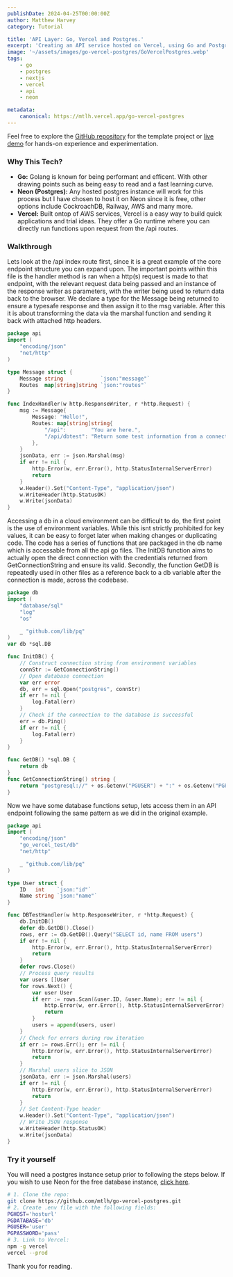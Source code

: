 ```yaml
---
publishDate: 2024-04-25T00:00:00Z
author: Matthew Harvey
category: Tutorial

title: 'API Layer: Go, Vercel and Postgres.'
excerpt: 'Creating an API service hosted on Vercel, using Go and Postgres to manage dataflow.'
image: '~/assets/images/go-vercel-postgres/GoVercelPostgres.webp'
tags: 
    - go
    - postgres
    - nextjs
    - vercel
    - api
    - neon

metadata:
    canonical: https://mtlh.vercel.app/go-vercel-postgres
---
```


Feel free to explore the [GitHub repository](https://github.com/mtlh/go-vercel-postgres) for the template project or [live demo](https://go-vercel-postgres.vercel.app/api) for hands-on experience and experimentation.

### Why This Tech?

- **Go:** Golang is known for being performant and efficent. With other drawing points such as being easy to read and a fast learning curve.
- **Neon (Postgres):** Any hosted postgres instance will work for this process but I have chosen to host it on Neon since it is free, other options include CockroachDB, Railway, AWS and many more.
- **Vercel:** Built ontop of AWS services, Vercel is a easy way to build quick applications and trial ideas. They offer a Go runtime where you can directly run functions upon request from the /api routes.

### Walkthrough

Lets look at the /api index route first, since it is a great example of the core endpoint structure you can expand upon. The important points within this file is the handler method is ran
 when a http(s) request is made to that endpoint, with the relevant request data being passed and an instance of the response writer as parameters, with the writer being used to return
 data back to the browser. We declare a type for the Message being returned to ensure a typesafe response and then assign it to the msg variable. After this it is about transforming
 the data via the marshal function and sending it back with attached http headers.

```go
package api
import (
	"encoding/json"
	"net/http"
)

type Message struct {
	Message string            `json:"message"`
	Routes  map[string]string `json:"routes"`
}

func IndexHandler(w http.ResponseWriter, r *http.Request) {
	msg := Message{
		Message: "Hello!",
		Routes: map[string]string{
			"/api":        "You are here.",
			"/api/dbtest": "Return some test information from a connected postgres db.",
		},
	}
	jsonData, err := json.Marshal(msg)
	if err != nil {
		http.Error(w, err.Error(), http.StatusInternalServerError)
		return
	}
	w.Header().Set("Content-Type", "application/json")
	w.WriteHeader(http.StatusOK)
	w.Write(jsonData)
}
```

Accessing a db in a cloud environment can be difficult to do, the first point is the use of environment variables. While this isnt strictly prohibited for key values,
 it can be easy to forget later when making changes or duplicating code. The code has a series of functions that are packaged in the db name which is accessable from all the api go files. 
 The InitDB function aims to actually open the direct connection with the credentials returned from GetConnectionString and ensure its valid. Secondly, the function GetDB is repeatedly used in
 other files as a reference back to a db variable after the connection is made, across the codebase.

```go
package db
import (
	"database/sql"
	"log"
	"os"

	_ "github.com/lib/pq"
)
var db *sql.DB

func InitDB() {
	// Construct connection string from environment variables
	connStr := GetConnectionString()
	// Open database connection
	var err error
	db, err = sql.Open("postgres", connStr)
	if err != nil {
		log.Fatal(err)
	}
	// Check if the connection to the database is successful
	err = db.Ping()
	if err != nil {
		log.Fatal(err)
	}
}

func GetDB() *sql.DB {
	return db
}
func GetConnectionString() string {
	return "postgresql://" + os.Getenv("PGUSER") + ":" + os.Getenv("PGPASSWORD") + "@" + os.Getenv("PGHOST") + "/" + os.Getenv("PGDATABASE") + "?sslmode=require"
}
```

Now we have some database functions setup, lets access them in an API endpoint following the same pattern as we did in the original example.

```go
package api
import (
	"encoding/json"
	"go_vercel_test/db"
	"net/http"

	_ "github.com/lib/pq"
)

type User struct {
	ID   int    `json:"id"`
	Name string `json:"name"`
}

func DBTestHandler(w http.ResponseWriter, r *http.Request) {
	db.InitDB()
	defer db.GetDB().Close()
	rows, err := db.GetDB().Query("SELECT id, name FROM users")
	if err != nil {
		http.Error(w, err.Error(), http.StatusInternalServerError)
		return
	}
	defer rows.Close()
	// Process query results
	var users []User
	for rows.Next() {
		var user User
		if err := rows.Scan(&user.ID, &user.Name); err != nil {
			http.Error(w, err.Error(), http.StatusInternalServerError)
			return
		}
		users = append(users, user)
	}
	// Check for errors during row iteration
	if err := rows.Err(); err != nil {
		http.Error(w, err.Error(), http.StatusInternalServerError)
		return
	}
	// Marshal users slice to JSON
	jsonData, err := json.Marshal(users)
	if err != nil {
		http.Error(w, err.Error(), http.StatusInternalServerError)
		return
	}
	// Set Content-Type header
	w.Header().Set("Content-Type", "application/json")
	// Write JSON response
	w.WriteHeader(http.StatusOK)
	w.Write(jsonData)
}
```

### Try it yourself
You will need a postgres instance setup prior to following the steps below. If you wish to use Neon for the free database instance, [click here](https://neon.tech/).

```bash
# 1. Clone the repo:
git clone https://github.com/mtlh/go-vercel-postgres.git
# 2. Create .env file with the following fields:
PGHOST='hosturl'
PGDATABASE='db'
PGUSER='user'
PGPASSWORD='pass'
# 3. Link to Vercel:
npm -g vercel
vercel --prod
```

Thank you for reading.